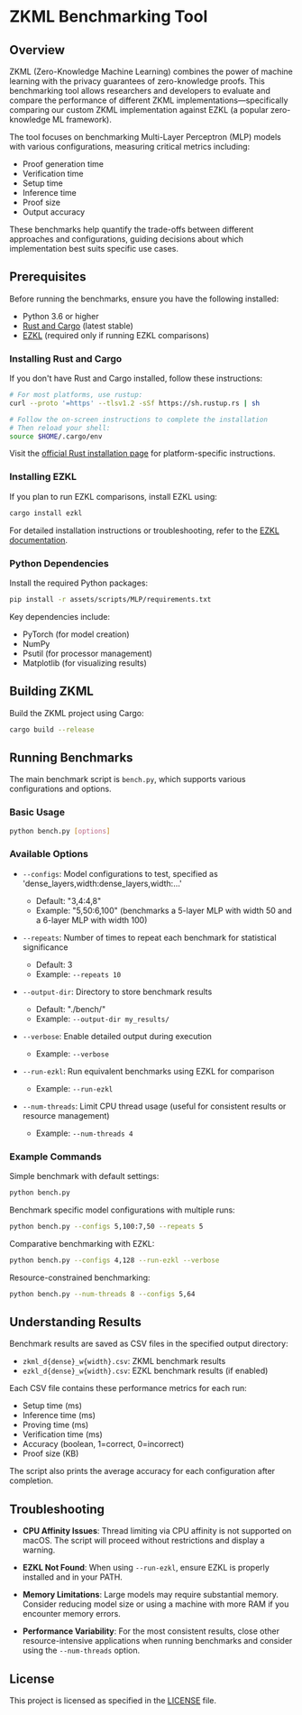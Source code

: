 # ZKML Benchmarking Tool

## Overview

ZKML (Zero-Knowledge Machine Learning) combines the power of machine learning with the privacy guarantees of zero-knowledge proofs. This benchmarking tool allows researchers and developers to evaluate and compare the performance of different ZKML implementations—specifically comparing our custom ZKML implementation against EZKL (a popular zero-knowledge ML framework).

The tool focuses on benchmarking Multi-Layer Perceptron (MLP) models with various configurations, measuring critical metrics including:

- Proof generation time
- Verification time
- Setup time
- Inference time
- Proof size
- Output accuracy

These benchmarks help quantify the trade-offs between different approaches and configurations, guiding decisions about which implementation best suits specific use cases.

## Prerequisites

Before running the benchmarks, ensure you have the following installed:

- Python 3.6 or higher
- [Rust and Cargo](https://www.rust-lang.org/tools/install) (latest stable)
- [EZKL](https://github.com/zkonduit/ezkl#installation) (required only if running EZKL comparisons)

### Installing Rust and Cargo

If you don't have Rust and Cargo installed, follow these instructions:

```bash
# For most platforms, use rustup:
curl --proto '=https' --tlsv1.2 -sSf https://sh.rustup.rs | sh

# Follow the on-screen instructions to complete the installation
# Then reload your shell:
source $HOME/.cargo/env
```

Visit the [official Rust installation page](https://www.rust-lang.org/tools/install) for platform-specific instructions.

### Installing EZKL

If you plan to run EZKL comparisons, install EZKL using:

```bash
cargo install ezkl
```

For detailed installation instructions or troubleshooting, refer to the [EZKL documentation](https://github.com/zkonduit/ezkl#installation).

### Python Dependencies

Install the required Python packages:

```bash
pip install -r assets/scripts/MLP/requirements.txt
```

Key dependencies include:
- PyTorch (for model creation)
- NumPy
- Psutil (for processor management)
- Matplotlib (for visualizing results)

## Building ZKML

Build the ZKML project using Cargo:

```bash
cargo build --release
```

## Running Benchmarks

The main benchmark script is `bench.py`, which supports various configurations and options.

### Basic Usage

```bash
python bench.py [options]
```

### Available Options

- `--configs`: Model configurations to test, specified as 'dense_layers,width:dense_layers,width:...'
  - Default: "3,4:4,8"
  - Example: "5,50:6,100" (benchmarks a 5-layer MLP with width 50 and a 6-layer MLP with width 100)

- `--repeats`: Number of times to repeat each benchmark for statistical significance
  - Default: 3
  - Example: `--repeats 10`

- `--output-dir`: Directory to store benchmark results
  - Default: "./bench/"
  - Example: `--output-dir my_results/`

- `--verbose`: Enable detailed output during execution
  - Example: `--verbose`

- `--run-ezkl`: Run equivalent benchmarks using EZKL for comparison
  - Example: `--run-ezkl`

- `--num-threads`: Limit CPU thread usage (useful for consistent results or resource management)
  - Example: `--num-threads 4`

### Example Commands

Simple benchmark with default settings:
```bash
python bench.py
```

Benchmark specific model configurations with multiple runs:
```bash
python bench.py --configs 5,100:7,50 --repeats 5
```

Comparative benchmarking with EZKL:
```bash
python bench.py --configs 4,128 --run-ezkl --verbose
```

Resource-constrained benchmarking:
```bash
python bench.py --num-threads 8 --configs 5,64
```

## Understanding Results

Benchmark results are saved as CSV files in the specified output directory:

- `zkml_d{dense}_w{width}.csv`: ZKML benchmark results
- `ezkl_d{dense}_w{width}.csv`: EZKL benchmark results (if enabled)

Each CSV file contains these performance metrics for each run:
- Setup time (ms)
- Inference time (ms)
- Proving time (ms)
- Verification time (ms)
- Accuracy (boolean, 1=correct, 0=incorrect)
- Proof size (KB)

The script also prints the average accuracy for each configuration after completion.

## Troubleshooting

- **CPU Affinity Issues**: Thread limiting via CPU affinity is not supported on macOS. The script will proceed without restrictions and display a warning.

- **EZKL Not Found**: When using `--run-ezkl`, ensure EZKL is properly installed and in your PATH.

- **Memory Limitations**: Large models may require substantial memory. Consider reducing model size or using a machine with more RAM if you encounter memory errors.

- **Performance Variability**: For the most consistent results, close other resource-intensive applications when running benchmarks and consider using the `--num-threads` option.


## License

This project is licensed as specified in the [LICENSE](LICENSE) file.
